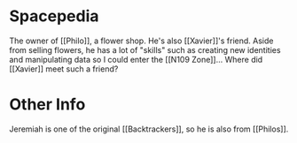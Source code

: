 
# Spacepedia
The owner of [[Philo]], a flower shop. He's also [[Xavier]]'s friend. Aside from selling flowers, he has a lot of "skills" such as creating new identities and manipulating data so I could enter the [[N109 Zone]]... Where did [[Xavier]] meet such a friend?

# Other Info

Jeremiah is one of the original [[Backtrackers]], so he is also from [[Philos]].